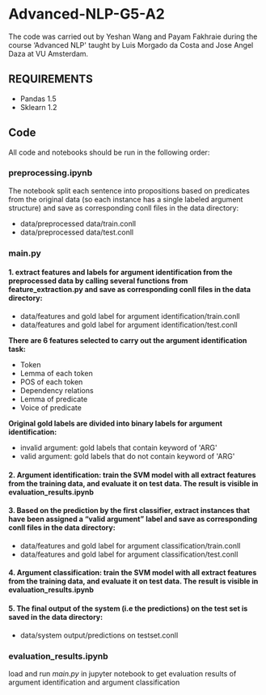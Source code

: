 # Advanced-NLP-G5-A2
The code was carried out by Yeshan Wang and Payam Fakhraie during the course ‘Advanced NLP' taught by Luis Morgado da Costa and Jose Angel Daza at VU Amsterdam.

## REQUIREMENTS
- Pandas 1.5
- Sklearn 1.2

## Code
All code and notebooks should be run in the following order:

### preprocessing.ipynb
The notebook split each sentence into propositions based on predicates from the original data (so each instance has a single labeled argument structure) and save as corresponding conll files in the data directory:
- data/preprocessed data/train.conll
- data/preprocessed data/test.conll

### main.py
#### 1. extract features and labels for argument identification from the preprocessed data by calling several functions from feature_extraction.py and save as corresponding conll files in the data directory:
- data/features and gold label for argument identification/train.conll
- data/features and gold label for argument identification/test.conll

**There are 6 features selected to carry out the argument identification task:**
- Token
- Lemma of each token
- POS of each token
- Dependency relations
- Lemma of predicate
- Voice of predicate

**Original gold labels are divided into binary labels for argument identification:**
- invalid argument: gold labels that contain keyword of 'ARG'
- valid argument: gold labels that do not contain keyword of 'ARG'

#### 2. Argument identification: train the SVM model with all extract features from the training data, and evaluate it on test data. The result is visible in evaluation_results.ipynb

#### 3. Based on the prediction by the first classifier, extract instances that have been assigned a “valid argument” label and save as corresponding conll files in the data directory:
- data/features and gold label for argument classification/train.conll
- data/features and gold label for argument classification/test.conll

#### 4. Argument classification: train the SVM model with all extract features from the training data, and evaluate it on test data. The result is visible in evaluation_results.ipynb

#### 5. The final output of the system (i.e the predictions) on the test set is saved in the data directory:
- data/system output/predictions on testset.conll

### evaluation_results.ipynb
load and run *main.py* in jupyter notebook to get evaluation results of argument identification and argument classification


